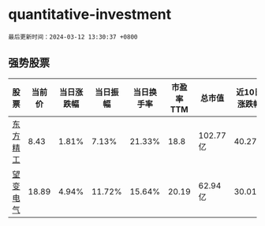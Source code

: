 # quantitative-investment

`最后更新时间：2024-03-12 13:30:37 +0800`

## 强势股票

|股票|当前价|当日涨跌幅|当日振幅|当日换手率|市盈率TTM|总市值|近10日涨跌幅|
|----|----|----|----|----|----|----|----|
|[东方精工](https://xueqiu.com/S/SZ002611)|8.43|1.81%|7.13%|21.33%|18.8|102.77亿|40.27%|
|[望变电气](https://xueqiu.com/S/SH603191)|18.89|4.94%|11.72%|15.64%|20.19|62.94亿|30.01%|
